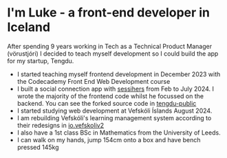 # I'm Luke - a front-end developer in Iceland
After spending 9 years working in Tech as a Technical Product Manager (vörustjóri) I decided to teach myself development so I could build the app for my startup, Tengdu.

- I started teaching myself frontend development in December 2023 with the Codecademy Front End Web Development course
- I built a social connection app with [sessihers](https://github.com/sessihers) from Feb to July 2024. I wrote the majority of the frontend code whilst he focussed on the backend. You can see the forked source code in [tengdu-public](https://github.com/utlandingur/tengdu-public)
- I started studying web development at Vefskóli Íslands August 2024.
- I am rebuilding Vefskóli's learning management system according to their redesigns in [io.vefskoliv2](https://github.com/ellertsmari/io.vefskoliv2)
- I also have a 1st class BSc in Mathematics from the University of Leeds.
- I can walk on my hands, jump 154cm onto a box and have bench pressed 145kg
